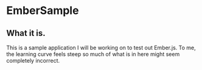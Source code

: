 # EmberSample

## What it is.

This is a sample application I will be working on to test out Ember.js. To me, the learning curve feels steep so much of what is in here might seem completely incorrect.